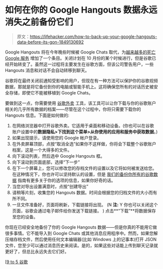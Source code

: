 # 如何在你的 Google Hangouts 数据永远消失之前备份它们

> 原文：<https://lifehacker.com/how-to-back-up-your-google-hangouts-data-before-its-gon-1849130692>

Google Hangouts 将在今年晚些时候被 Google Chats 取代，为[越来越多的死亡 Google 服务](https://lifehacker.com/how-to-track-every-google-service-and-app-thats-shut-do-1833553690) 增加了一个条目。关闭计划在 10 月份的某个时候进行，但是谷歌已经开始转变了。虽然这一过程将主要发生在谷歌方面，但该公司警告用户，一些 Hangouts 消息和对话不会自动转移到聊天。



谷歌将在最终关闭前通知受影响的用户，但现在有一种方法可以保护你的谷歌视频数据，那就是将它备份到你的电脑或智能手机上。这将确保您所有的对话历史被安全存储，即使它不能被移植到 Google Chats。

要做到这一点，你需要使用 [谷歌外卖](https://takeout.google.com/settings/takeout) 工具，该工具可以让你下载与你的谷歌账户相关的几乎所有数据的档案——尽管在这个过程中，你将只需要下载你的 Hangouts 信息。下面是如何做的:

1.  在网络浏览器中打开谷歌外卖。它适用于桌面和移动设备。(你也可以在谷歌账户设置中的**数据隐私>下找到这个菜单>从你使用的应用和服务中获取数据**。)
2.  如果出现提示，请使用您的 Google 帐户登录。
3.  在外卖屏幕顶部，点按“取消全选”如果你不这样做，你将会下载整个谷歌账户档案，这是一个大得多的文件。
4.  向下滚动列表，然后选中 Google Hangouts 框。
5.  向下滚动到页面底部，选择“下一步”
6.  在下一个屏幕上，您可以修改您的存档文件的设置以及它将如何被发送给您。在这种情况下，你也许可以坚持默认的设置，但是 [我们的备份你所有的谷歌数据](https://lifehacker.com/how-to-back-up-all-of-your-google-data-1846450076) 指南有更多关于你的选项的信息，如果你好奇的话。
7.  当您对导出设置满意时，点按“创建导出”
8.  请稍等片刻，收集您的 Hangouts 数据。时间会根据您的归档文件的大小而有所不同。
9.  一旦文件准备好，页面将刷新，下载链接将出现。 (N **注:** Y 你也可以关闭这个页面，谷歌会通过电子邮件给你发送下载链接。 ) 点击**“下载”**将数据保存至您的设备。

你现在已经安全地备份了你的 Google Hangouts 数据——但是你真的不能用它做很多事情。它不能导入到 Google Chats 或其他消息应用程序中。然而，如果您解压缩存档文件，然后使用任何文本编辑器(比如 Windows 上的记事本)打开 JSON 文件，您至少可以通过消息历史来阅读。是的，如果这些对话能上传到聊天记录就更好了，但总比永远失去它们好。

[[9 to 5 谷歌](https://9to5google.com/2022/06/29/how-to-download-your-google-hangouts-data-before-it-shuts-down-for-good/)